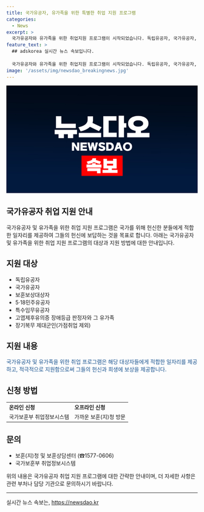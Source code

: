 ```yaml
---
title: 국가유공자, 유가족을 위한 특별한 취업 지원 프로그램
categories:
  - News
excerpt: >
  국가유공자와 유가족을 위한 취업지원 프로그램이 시작되었습니다. 독립유공자, 국가유공자, 보훈보상대상자 등이 해당 대상이며, 온라인 및 오프라인으로 신청 가능합니다. 취업정보시스템이나 보훈(지)청을 통해 문의할 수 있으며, 자세한 내용은 국가보훈부 취업정보시스템에서 확인할 수 있습니다. 능력과 적성에 맞는 일자리를 지원하여 국가에 공헌한 분들과 유가족이 안정적으로 사회에 통합될 수 있도록 돕고 있습니다. (150자)
feature_text: >
  ## adskorea 실시간 뉴스 속보입니다.

  국가유공자와 유가족을 위한 취업지원 프로그램이 시작되었습니다. 독립유공자, 국가유공자, 보훈보상대상자 등이 해당 대상이며, 온라인 및 오프라인으로 신청 가능합니다. 취업정보시스템이나 보훈(지)청을 통해 문의할 수 있으며, 자세한 내용은 국가보훈부 취업정보시스템에서 확인할 수 있습니다. 능력과 적성에 맞는 일자리를 지원하여 국가에 공헌한 분들과 유가족이 안정적으로 사회에 통합될 수 있도록 돕고 있습니다. (150자)
image: '/assets/img/newsdao_breakingnews.jpg'
---
```


<p><img src="/assets/img/newsdao_breakingnews.jpg" alt="adskorea 속보" /></p>

<h2>국가유공자 취업 지원 안내</h2>

<p data-ke-size="size16">국가유공자 및 유가족을 위한 취업 지원 프로그램은 국가를 위해 헌신한 분들에게 적합한 일자리를 제공하여 그들의 헌신에 보답하는 것을 목표로 합니다. 아래는 국가유공자 및 유가족을 위한 취업 지원 프로그램의 대상과 지원 방법에 대한 안내입니다.</p>

<h2 data-ke-size="size26">지원 대상</h2>

<ul>
  <li>독립유공자</li>
  <li>국가유공자</li>
  <li>보훈보상대상자</li>
  <li>5·18민주유공자</li>
  <li>특수임무유공자</li>
  <li>고엽제후유의증 장애등급 판정자와 그 유가족</li>
  <li>장기복무 제대군인(가점취업 제외)</li>
</ul>

<h2 data-ke-size="size26">지원 내용</h2>

<p><span style="color: #1a5490;">국가유공자 및 유가족을 위한 취업 프로그램은 해당 대상자들에게 적합한 일자리를 제공하고, 적극적으로 지원함으로써 그들의 헌신과 희생에 보상을 제공합니다.</span></p>

<h2 data-ke-size="size26">신청 방법</h2>

<table>
  <tr>
    <td><b>온라인 신청</b></td>
    <td><b>오프라인 신청</b></td>
  </tr>
  <tr>
    <td style="text-align: center; height: 17px;">국가보훈부 취업정보시스템</td>
    <td style="text-align: center; height: 17px;">가까운 보훈(지)청 방문</td>
  </tr>
</table>

<h2 data-ke-size="size26">문의</h2>

<ul>
  <li>보훈(지)청 및 보훈상담센터 (☎1577-0606)</li>
  <li>국가보훈부 취업정보시스템</li>
</ul>

<p data-ke-size="size16">위의 내용은 국가유공자 취업 지원 프로그램에 대한 간략한 안내이며, 더 자세한 사항은 관련 부처나 담당 기관으로 문의하시기 바랍니다.</p>

<hr>

<p data-ke-size="size16"></p>
실시간 뉴스 속보는, <a href="https://newsdao.kr" rel="dofollow">https://newsdao.kr</a>



